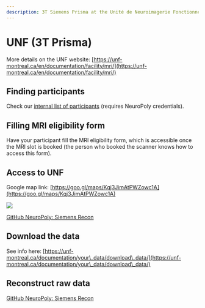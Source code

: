 ```yaml
---
description: 3T Siemens Prisma at the Unité de Neuroimagerie Fonctionnelle (UNF), CRIUGM
---
```


# UNF (3T Prisma)

More details on the UNF website: [https://unf-montreal.ca/en/documentation/facility/mri/](https://unf-montreal.ca/en/documentation/facility/mri/)

## Finding participants

Check our [internal list of participants](https://docs.google.com/spreadsheets/d/1S0v-YWxYrILJmqb3PtaSTgwBECKEbnljoDfnfIROoSk/edit?usp=sharing) (requires NeuroPoly credentials).

## Filling MRI eligibility form

Have your participant fill the MRI eligibility form, which is accessible once the MRI slot is booked (the person who booked the scanner knows how to access this form).

## Access to UNF

Google map link: [https://goo.gl/maps/Kqj3JimAtPWZowc1A](https://goo.gl/maps/Kqj3JimAtPWZowc1A)

![](../.gitbook/assets/path\_to\_unf.png)

​[GitHub NeuroPoly: Siemens Recon](https://github.com/neuropoly/siemens-recon)

## Download the data

See info here: [https://unf-montreal.ca/documentation/your\_data/download\_data/](https://unf-montreal.ca/documentation/your\_data/download\_data/)

## Reconstruct raw data

[GitHub NeuroPoly: Siemens Recon](https://github.com/neuropoly/siemens-recon)
